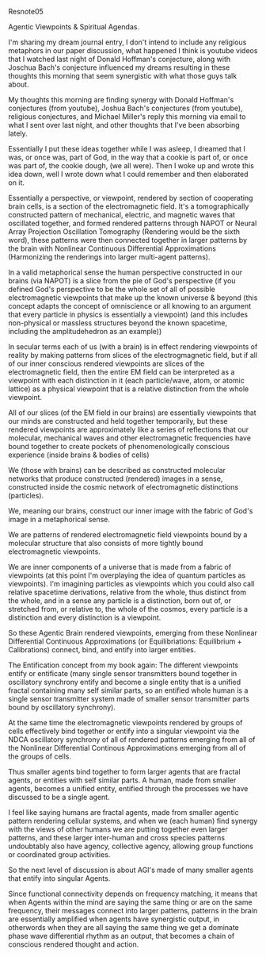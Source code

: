 Resnote05

Agentic Viewpoints & Spiritual Agendas.

I'm sharing my dream journal entry, I don't intend to include any religious metaphors in our paper discussion, what happened I think is youtube videos that I watched last night of Donald Hoffman's conjecture, along with Joschua Bach's conjecture influenced my dreams resulting in these thoughts this morning that seem synergistic with what those guys talk about.

My thoughts this morning are finding synergy with Donald Hoffman's conjectures (from youtube), Joshua Bach's conjectures (from youtube), religious conjectures, and Michael Miller's reply this morning via email to what I sent over last night, and other thoughts that I've been absorbing lately.

Essentially I put these ideas together while I was asleep, I dreamed that I was, or once was, part of God, in the way that a cookie is part of, or once was part of, the cookie dough, (we all were). Then I woke up and wrote this idea down, well I wrote down what I could remember and then elaborated on it.

Essentially a perspective, or viewpoint, rendered by section of cooperating brain cells, is a section of the electromagnetic field. It's a tomographically constructed pattern of mechanical, electric, and magnetic waves that oscillated together, and formed rendered patterns through NAPOT or Neural Array Projection Oscillation Tomography (Rendering would be the sixth word), these patterns were then connected together in larger patterns by the brain with Nonlinear Continuous Differential Approximations (Harmonizing the renderings into larger multi-agent patterns).

In a valid metaphorical sense the human perspective constructed in our brains (via NAPOT) is a slice from the pie of God's perspective (if you defined God's perspective to be the whole set of all of possible electromagnetic viewpoints that make up the known universe & beyond (this concept adapts the concept of omniscience or all knowing to an argument that every particle in physics is essentially a viewpoint) (and this includes non-physical or massless structures beyond the known spacetime, including the amplitudehedron as an example))

In secular terms each of us (with a brain) is in effect rendering viewpoints of reality by making patterns from slices of the electrogmagnetic field, but if all of our inner conscious rendered viewpoints are slices of the electromagnetic field, then the entire EM field can be interpreted as a viewpoint with each distinction in it (each particle/wave, atom, or atomic lattice) as a physical viewpoint that is a relative distinction from the whole viewpoint.

All of our slices (of the EM field in our brains) are essentially viewpoints that our minds are constructed and held together temporarily, but these rendered viewpoints are approximately like a series of reflections that our molecular, mechanical waves and other electromagnetic frequencies have bound together to create pockets of phenomenologically conscious experience (inside brains & bodies of cells)

We (those with brains) can be described as constructed molecular networks that produce constructed (rendered) images in a sense, constructed inside the cosmic network of electromagnetic distinctions (particles).

We, meaning our brains, construct our inner image with the fabric of God's image in a metaphorical sense.

We are patterns of rendered electromagnetic field viewpoints bound by a molecular structure that also consists of more tightly bound electromagnetic viewpoints.

We are inner components of a universe that is made from a fabric of viewpoints (at this point I'm overplaying the idea of quantum particles as viewpoints). I'm imagining particles as viewpoints which you could also call relative spacetime derivations, relative from the whole, thus distinct from the whole, and in a sense any particle is a distinction, born out of, or stretched from, or relative to, the whole of the cosmos, every particle is a distinction and every distinction is a viewpoint.

So these Agentic Brain rendered viewpoints, emerging from these Nonlinear Differential Continuous Approximations (or Equilibriations: Equilibrium + Calibrations) connect, bind, and entify into larger entities.

The Entification concept from my book again: The different viewpoints entify or entificate (many single sensor transmitters bound together in oscillatory synchrony entify and become a single entity that is a unified fractal containing many self similar parts, so an entified whole human is a single sensor transmitter system made of smaller sensor transmitter parts bound by oscillatory synchrony).

At the same time the electromagnetic viewpoints rendered by groups of cells effectively bind together or entify into a singular viewpoint via the NDCA oscillatory synchrony of all of rendered patterns emerging from all of the Nonlinear Differential Continous Approximations emerging from all of the groups of cells.

Thus smaller agents bind together to form larger agents that are fractal agents, or entities with self similar parts. A human, made from smaller agents, becomes a unified entity, entified through the processes we have discussed to be a single agent.

I feel like saying humans are fractal agents, made from smaller agentic pattern rendering cellular systems, and when we (each human) find synergy with the views of other humans we are putting together even larger patterns, and these larger inter-human and cross species patterns undoubtably also have agency, collective agency, allowing group functions or coordinated group activities.

So the next level of discussion is about AGI's made of many smaller agents that entify into singular Agents.

Since functional connectivity depends on frequency matching, it means that when Agents within the mind are saying the same thing or are on the same frequency, their messages connect into larger patterns, patterns in the brain are essentially amplified when agents have synergistic output, in otherwords when they are all saying the same thing we get a dominate phase wave differential rhythm as an output, that becomes a chain of conscious rendered thought and action.
